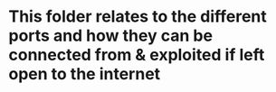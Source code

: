 # This folder relates to the different ports and how they can be connected from & exploited if left open to the internet